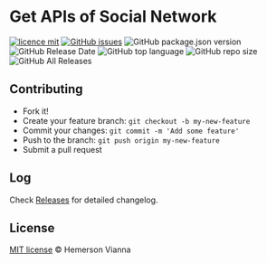# Get APIs of Social Network

[![licence mit](https://img.shields.io/badge/license-MIT-blue.svg?style=flat-square)](http://hemersonvianna.mit-license.org/)
[![GitHub issues](https://img.shields.io/github/issues/org-victorinox/resource-js-apis-socialnetwork.svg)](https://github.com/org-victorinox/resource-js-apis-socialnetwork/issues)
![GitHub package.json version](https://img.shields.io/github/package-json/v/org-victorinox/resource-js-apis-socialnetwork.svg)
![GitHub Release Date](https://img.shields.io/github/release-date/org-victorinox/resource-js-apis-socialnetwork.svg)
![GitHub top language](https://img.shields.io/github/languages/top/org-victorinox/resource-js-apis-socialnetwork.svg)
![GitHub repo size](https://img.shields.io/github/repo-size/org-victorinox/resource-js-apis-socialnetwork.svg)
![GitHub All Releases](https://img.shields.io/github/downloads/org-victorinox/resource-js-apis-socialnetwork/total.svg)

## Contributing

- Fork it!
- Create your feature branch: `git checkout -b my-new-feature`
- Commit your changes: `git commit -m 'Add some feature'`
- Push to the branch: `git push origin my-new-feature`
- Submit a pull request

## Log

Check [Releases](https://github.com/org-victorinox/resource-js-apis-socialnetwork/releases) for detailed changelog.

## License

[MIT license](http://hemersonvianna.mit-license.org/) © Hemerson Vianna
